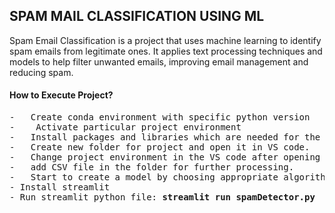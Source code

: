 <h2>SPAM MAIL CLASSIFICATION USING ML</h2>
<p>Spam Email Classification is a project that uses machine learning to identify spam emails from legitimate ones. It applies text processing techniques and models to help filter unwanted emails, improving email management and reducing spam.</p>
<h4>How to Execute Project?</h4>
<pre>
-	Create conda environment with specific python version
-	 Activate particular project environment
-	Install packages and libraries which are needed for the project
-	Create new folder for project and open it in VS code.
-	Change project environment in the VS code after opening Jupyter notebook (Spam Detector.ipynb) and python file (spamDetector.py)
-	add CSV file in the folder for further processing.
-	Start to create a model by choosing appropriate algorithm
- Install streamlit
- Run streamlit python file: <b>streamlit run spamDetector.py</b>
</pre>

